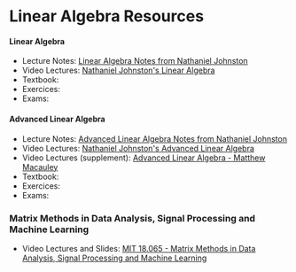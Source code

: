# Linear Algebra Resources

#### Linear Algebra

- Lecture Notes: [Linear Algebra Notes from Nathaniel Johnston](http://www.njohnston.ca/publications/introduction-to-linear-and-matrix-algebra/)
- Video Lectures: [Nathaniel Johnston's Linear Algebra](https://www.youtube.com/watch?v=ea6p2eb7mTQ&list=PLOAf1ViVP13jmawPabxnAa00YFIetVqbd)
- Textbook:
- Exercices:
- Exams:

#### Advanced Linear Algebra

- Lecture Notes: [Advanced Linear Algebra Notes from Nathaniel Johnston](http://www.njohnston.ca/publications/advanced-linear-and-matrix-algebra/)
- Video Lectures: [Nathaniel Johnston's Advanced Linear Algebra](https://www.youtube.com/watch?v=1ADC9rZQ11E&list=PLOAf1ViVP13jdhvy-wVS7aR02xnDxueuL)
- Video Lectures (supplement): [Advanced Linear Algebra - Matthew Macauley](https://www.youtube.com/playlist?list=PLwV-9DG53NDwKJIwF5sANj6Za7qZYywAq)
- Textbook:
- Exercices:
- Exams:

### Matrix Methods in Data Analysis, Signal Processing and Machine Learning

- Video Lectures and Slides: [MIT 18.065 - Matrix Methods in Data Analysis, Signal Processing and Machine Learning](https://ocw.mit.edu/courses/mathematics/18-065-matrix-methods-in-data-analysis-signal-processing-and-machine-learning-spring-2018/index.htm)

